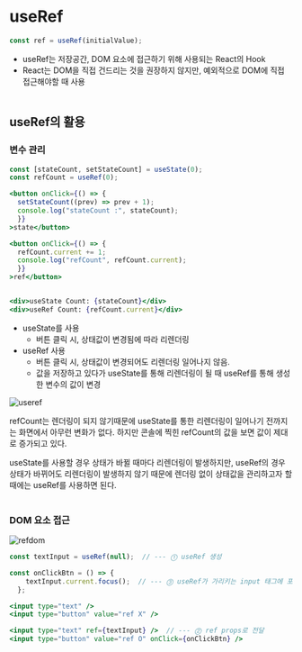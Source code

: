 # useRef

```jsx
const ref = useRef(initialValue);
```

- useRef는 저장공간, DOM 요소에 접근하기 위해 사용되는 React의 Hook
- React는 DOM을 직접 건드리는 것을 권장하지 않지만, 예외적으로 DOM에 직접 접근해야할 때 사용
  <br><br>

## useRef의 활용

### 변수 관리

```jsx
const [stateCount, setStateCount] = useState(0);
const refCount = useRef(0);

<button onClick={() => {
  setStateCount((prev) => prev + 1);
  console.log("stateCount :", stateCount);
  }}
>state</button>

<button onClick={() => {
  refCount.current += 1;
  console.log("refCount", refCount.current);
  }}
>ref</button>


<div>useState Count: {stateCount}</div>
<div>useRef Count: {refCount.current}</div>
```

- useState를 사용
  - 버튼 클릭 시, 상태값이 변경됨에 따라 리렌더링
- useRef 사용
  - 버튼 클릭 시, 상태값이 변경되어도 리렌더링 일어나지 않음.
  - 값을 저장하고 있다가 useState를 통해 리렌더링이 될 때 useRef를 통해 생성한 변수의 값이 변경

![useref](https://github.com/July249/get_a_job/assets/77143425/9e5e28ad-dea7-463e-b34f-abc33920a5d9)

refCount는 렌더링이 되지 않기때문에 useState를 통한 리렌더링이 일어나기 전까지는 화면에서 아무런 변화가 없다. 하지만 콘솔에 찍힌 refCount의 값을 보면 값이 제대로 증가되고 있다.

useState를 사용할 경우 상태가 바뀔 때마다 리렌더링이 발생하지만, useRef의 경우 상태가 바뀌어도 리렌더링이 발생하지 않기 때문에 렌더링 없이 상태값을 관리하고자 할때에는 useRef를 사용하면 된다.
<br><br>

### DOM 요소 접근

![refdom](https://github.com/July249/get_a_job/assets/77143425/a5fa6075-d428-48eb-8dc2-7aefad038ce2)

```jsx
const textInput = useRef(null);  // --- ⓵ useRef 생성

const onClickBtn = () => {
    textInput.current.focus();  // --- ⓷ useRef가 가리키는 input 태그에 포커스 이벤트 적용
  };

<input type="text" />
<input type="button" value="ref X" />

<input type="text" ref={textInput} />  // --- ⓶ ref props로 전달
<input type="button" value="ref O" onClick={onClickBtn} />
```
